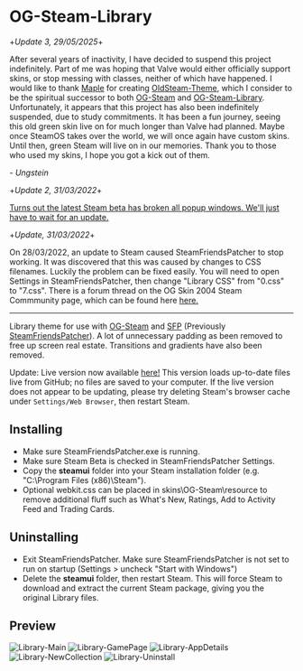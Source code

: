 # OG-Steam-Library

+*Update 3, 29/05/2025*+

After several years of inactivity, I have decided to suspend this project indefinitely. Part of me was hoping that Valve would either officially support skins, or stop messing with classes, neither of which have happened.
I would like to thank <a href=https://github.com/MapleAtMorning/>Maple</a> for creating <a href=https://github.com/MapleAtMorning/OldSteam-Theme/>OldSteam-Theme</a>, which I consider to be the spiritual successor to both <a href="https://github.com/ungstein/OG-Steam">OG-Steam</a> and <a href="https://github.com/ungstein/OG-Steam-Library">OG-Steam-Library</a>. Unfortunately, it appears that this project has also been indefinitely suspended, due to study commitments. It has been a fun journey, seeing this old green skin live on for much longer than Valve had planned. Maybe once SteamOS takes over the world, we will once again have custom skins. Until then, green Steam will live on in our memories.
Thank you to those who used my skins, I hope you got a kick out of them.

*- Ungstein*

+*Update 2, 31/03/2022*+

<a href=https://steamcommunity.com/groups/SteamClientBeta/discussions/3/3180111663688488908/>Turns out the latest Steam beta has broken all popup windows. We'll just have to wait for an update.</a>

+*Update, 31/03/2022*+

On 28/03/2022, an update to Steam caused SteamFriendsPatcher to stop working. It was discovered that this was caused by changes to CSS filenames. Luckily the problem can be fixed easily. You will need to open Settings in SteamFriendsPatcher, then change "Library CSS" from "0.css" to "7.css". There is a forum thread on the OG Skin 2004 Steam Commmunity page, which can be found here <a href="https://steamcommunity.com/groups/og-skin/discussions/1/3187992943275121931/">here.</a>

---

Library theme for use with <a href="https://github.com/ungstein/OG-Steam">OG-Steam</a> and <a href="https://github.com/PhantomGamers/SFP">SFP</a> (Previously <a href="https://github.com/PhantomGamers/SteamFriendsPatcher">SteamFriendsPatcher<a>). A lot of unnecessary padding as been removed to free up screen real estate. Transitions and gradients have also been removed.

Update: Live version now available <a href="https://ungstein.github.io/og-steam-library/og-steam-library-live.zip">here!</a>
This version loads up-to-date files live from GitHub; no files are saved to your computer. If the live version does not appear to be updating, please try deleting Steam's browser cache under `Settings/Web Browser`, then restart Steam.

Installing
-

* Make sure SteamFriendsPatcher.exe is running.
* Make sure Steam Beta is checked in SteamFriendsPatcher Settings.
* Copy the **steamui** folder into your Steam installation folder (e.g. "C:\Program Files (x86)\Steam").
* Optional webkit.css can be placed in skins\OG-Steam\resource to remove additional fluff such as What's New, Ratings, Add to Activity Feed and Trading Cards.

Uninstalling
-

* Exit SteamFriendsPatcher. Make sure SteamFriendsPatcher is not set to run on startup (Settings > uncheck "Start with Windows")
* Delete the **steamui** folder, then restart Steam. This will force Steam to download and extract the current Steam package, giving you the original Library files.
  
Preview
-
![Library-Main](https://i.imgur.com/iGQpX2O.png)
![Library-GamePage](https://i.imgur.com/mtTseOO.png)
![Library-AppDetails](https://i.imgur.com/PYlLftU.png)
![Library-NewCollection](https://i.imgur.com/91nr8si.png)
![Library-Uninstall](https://i.imgur.com/H7pRyRr.png)
